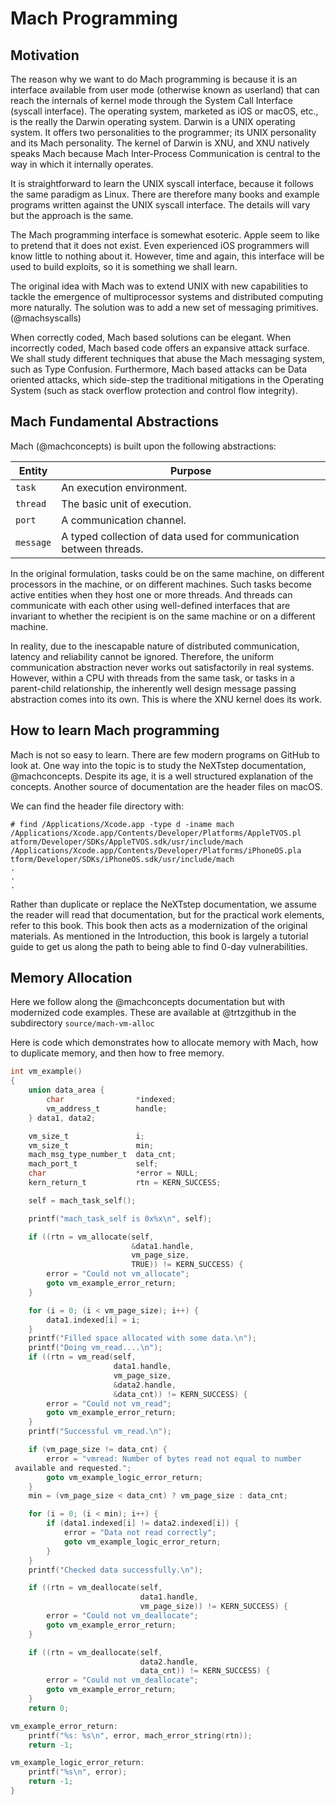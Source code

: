 # Mach Programming

## Motivation

The reason why we want to do Mach programming is because it is an interface available from user mode (otherwise known as userland) that can reach the internals of kernel mode through the System Call Interface (syscall interface).  The operating system, marketed as iOS or macOS, etc., is the really the Darwin operating system.  Darwin is a UNIX operating system.  It offers two personalities to the programmer; its UNIX personality and its Mach personality.  The kernel of Darwin is XNU, and XNU natively speaks Mach because Mach Inter-Process Communication is central to the way in which it internally operates.

It is straightforward to learn the UNIX syscall interface, because it follows the same paradigm as Linux.  There are therefore many books and example programs written against the UNIX syscall interface.  The details will vary but the approach is the same.

The Mach programming interface is somewhat esoteric.  Apple seem to like to pretend that it does not exist.  Even experienced iOS programmers will know  little to nothing about it.  However, time and again, this interface will be used to build exploits, so it is something we shall learn.

The original idea with Mach was to extend UNIX with new capabilities to tackle the emergence of multiprocessor systems and distributed computing more naturally.  The solution was to add a new set of messaging primitives.  (@machsyscalls)

When correctly coded, Mach based solutions can be elegant.  When incorrectly coded, Mach based code offers an expansive attack surface.  We shall study different techniques that abuse the Mach messaging system, such as Type Confusion.  Furthermore, Mach based attacks can be Data oriented attacks, which side-step the traditional mitigations in the Operating System (such as stack overflow protection and control flow integrity).

## Mach Fundamental Abstractions

Mach (@machconcepts) is built upon the following abstractions:

Entity | Purpose
--|--
`task` | An execution environment.
`thread` | The basic unit of execution.
`port` | A communication channel.
`message` | A typed collection of data used for communication between threads.

In the original formulation, tasks could be on the same machine, on different processors in the machine, or on different machines.  Such tasks become active entities when they host one or more threads.  And threads can communicate with each other using well-defined interfaces that are invariant to whether the recipient is on the same machine or on a different machine.

In reality, due to the inescapable nature of distributed communication, latency and reliability cannot be ignored.  Therefore, the uniform communication abstraction never works out satisfactorily in real systems.  However, within a CPU with threads from the same task, or tasks in a parent-child relationship, the inherently well design message passing abstraction comes into its own.  This is where the XNU kernel does its work.

## How to learn Mach programming

Mach is not so easy to learn.  There are few modern programs on GitHub to look at.  One way into the topic is to study the NeXTstep documentation, @machconcepts.  Despite its age, it is a well structured explanation of the concepts.  Another source of documentation are the header files on macOS.

We can find the header file directory with:
```
# find /Applications/Xcode.app -type d -iname mach
/Applications/Xcode.app/Contents/Developer/Platforms/AppleTVOS.pl
atform/Developer/SDKs/AppleTVOS.sdk/usr/include/mach
/Applications/Xcode.app/Contents/Developer/Platforms/iPhoneOS.pla
tform/Developer/SDKs/iPhoneOS.sdk/usr/include/mach
.
.
.
```

Rather than duplicate or replace the NeXTstep documentation, we assume the reader will read that documentation, but for the practical work elements, refer to this book.  This book then acts as a modernization of the original materials.  As mentioned in the Introduction, this book is largely a tutorial guide to get us along the path to being able to find 0-day vulnerabilities.

## Memory Allocation

Here we follow along the @machconcepts documentation but with modernized code examples.  These are available at @trtzgithub in the subdirectory `source/mach-vm-alloc`

Here is code which demonstrates how to allocate memory with Mach, how to duplicate memory, and then how to free memory.

```c
int vm_example()
{
    union data_area {
        char                *indexed;
        vm_address_t        handle;
    } data1, data2;

    vm_size_t               i;
    vm_size_t               min;
    mach_msg_type_number_t  data_cnt;
    mach_port_t             self;
    char                    *error = NULL;
    kern_return_t           rtn = KERN_SUCCESS;

    self = mach_task_self();

    printf("mach_task_self is 0x%x\n", self);

    if ((rtn = vm_allocate(self,
                           &data1.handle,
                           vm_page_size,
                           TRUE)) != KERN_SUCCESS) {
        error = "Could not vm_allocate";
        goto vm_example_error_return;
    }

    for (i = 0; (i < vm_page_size); i++) {
        data1.indexed[i] = i;
    }
    printf("Filled space allocated with some data.\n");
    printf("Doing vm_read....\n");
    if ((rtn = vm_read(self,
                       data1.handle,
                       vm_page_size,
                       &data2.handle,
                       &data_cnt)) != KERN_SUCCESS) {
        error = "Could not vm_read";
        goto vm_example_error_return;
    }
    printf("Successful vm_read.\n");

    if (vm_page_size != data_cnt) {
        error = "vmread: Number of bytes read not equal to number
 available and requested.";
        goto vm_example_logic_error_return;
    }
    min = (vm_page_size < data_cnt) ? vm_page_size : data_cnt;

    for (i = 0; (i < min); i++) {
        if (data1.indexed[i] != data2.indexed[i]) {
            error = "Data not read correctly";
            goto vm_example_logic_error_return;
        }
    }
    printf("Checked data successfully.\n");

    if ((rtn = vm_deallocate(self,
                             data1.handle,
                             vm_page_size)) != KERN_SUCCESS) {
        error = "Could not vm_deallocate";
        goto vm_example_error_return;
    }

    if ((rtn = vm_deallocate(self,
                             data2.handle,
                             data_cnt)) != KERN_SUCCESS) {
        error = "Could not vm_deallocate";
        goto vm_example_error_return;
    }
    return 0;

vm_example_error_return:
    printf("%s: %s\n", error, mach_error_string(rtn));
    return -1;

vm_example_logic_error_return:
    printf("%s\n", error);
    return -1;
}
```
